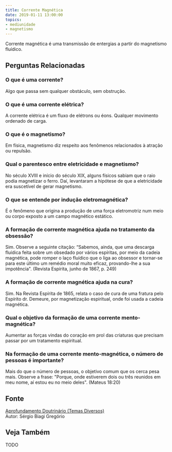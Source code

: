 ```yaml
---
title: Corrente Magnética
date: 2019-01-11 13:00:00
topics: 
- mediunidade
- magnetismo
---
```


Corrente magnética é uma transmissão de entergias a partir do magnetismo
fluídico.


## Perguntas Relacionadas

### O que é uma corrente?
Algo que passa sem qualquer obstáculo, sem obstrução.

### O que é uma corrente elétrica?
A corrente elétrica é um fluxo de elétrons ou éons. Qualquer movimento
ordenado de carga.

### O que é o magnetismo?
Em física, magnetismo diz respeito aos fenômenos relacionados à atração
ou repulsão.

### Qual o parentesco entre eletricidade e magnetismo?
No século XVIII e início do século XIX, alguns físicos sabiam que o raio
podia magnetizar o ferro. Daí, levantaram a hipótese de que a
eletricidade era suscetível de gerar magnetismo.

### O que se entende por indução eletromagnética?
É o fenômeno que origina a produção de uma força eletromotriz num meio
ou corpo exposto a um campo magnético estático.

### A formação de corrente magnética ajuda no tratamento da obsessão?
Sim. Observe a seguinte citação: “Sabemos, ainda, que uma descarga
fluídica feita sobre um obsedado por vários espíritas, por meio da
cadeia magnética, pode romper o laço fluídico que o liga ao obsessor e
tornar-se para este último um remédio moral muito eficaz, provando-lhe a
sua impotência". (Revista Espírita, junho de 1867, p. 249)

### A formação de corrente magnética ajuda na cura?
Sim. Na Revista Espírita de 1865, relata o caso de cura de uma fratura
pelo Espírito dr. Demeure, por magnetização espiritual, onde foi usada a
cadeia magnética.

### Qual o objetivo da formação de uma corrente mento-magnética?
Aumentar as forças vindas do coração em prol das criaturas que precisam
passar por um tratamento espiritual.

### Na formação de uma corrente mento-magnética, o número de pessoas é importante?
Mais do que o número de pessoas, o objetivo comum que os cerca pesa
mais. Observe a frase: "Porque, onde estiverem dois ou três reunidos em
meu nome, aí estou eu no meio deles". (Mateus 18:20)


## Fonte
[Aprofundamento Doutrinário (Temas Diversos)](https://sites.google.com/view/aprofundamentodoutrinario/correntes-mento-magnéticas)  
Autor: Sérgio Biagi Gregório

## Veja Também
TODO


